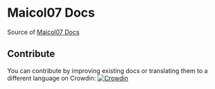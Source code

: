 # Maicol07 Docs
Source of [Maicol07 Docs](https://docs.maicol07.it)

## Contribute
You can contribute by improving existing docs or translating them to a different language on Crowdin: [![Crowdin](https://badges.crowdin.net/e/eaa479a7d03d055bf4c3246cdd45137e/localized.svg)](https://maicol07.crowdin.com/maicol07-docs)
